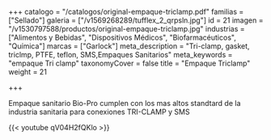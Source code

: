 +++
catalogo = "/catalogos/original-empaque-triclamp.pdf"
familias = ["Sellado"]
galeria = ["/v1569268289/tufflex_2_qrpsln.jpg"]
id = 21
imagen = "/v1530797588/productos/original-empaque-triclamp.jpg"
industrias = ["Alimentos y Bebidas", "Dispositivos Médicos", "Biofarmacéuticos", "Química"]
marcas = ["Garlock"]
meta_description = "Tri-clamp, gasket, triclmp, PTFE, teflon, SMS,Empaques Sanitarios"
meta_keywords = "empaque Tri clamp"
taxonomyCover = false
title = "Empaque Triclamp"
weight = 21

+++
<p>Empaque sanitario Bio-Pro cumplen con los mas altos standtard de la industria sanitaria para conexiones TRI-CLAMP y SMS</p>

{{< youtube qV04H2fQKlo >}}